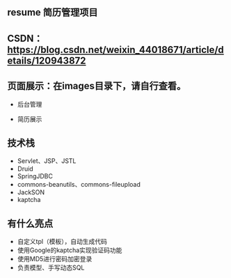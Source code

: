 ## resume 简历管理项目

## CSDN：https://blog.csdn.net/weixin_44018671/article/details/120943872

## 页面展示：在images目录下，请自行查看。

- 后台管理

- 简历展示

## 技术栈

- Servlet、JSP、JSTL
- Druid
- SpringJDBC
- commons-beanutils、commons-fileupload
- JackSON
- kaptcha

## 有什么亮点

- 自定义tpl（模板），自动生成代码
- 使用Google的kaptcha实现验证码功能
- 使用MD5进行密码加密登录
- 负责模型、手写动态SQL